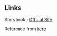 ## Links

Storybook : [Official Site](https://storybook.js.org/)

Reference from [here](https://dev.classmethod.jp/tool/storybook-ui-component-management-tool/)

